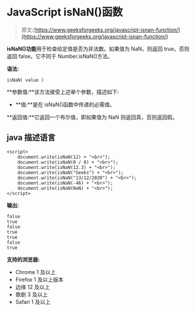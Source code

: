 # JavaScript isNaN()函数

> 原文:[https://www.geeksforgeeks.org/javascript-isnan-function/](https://www.geeksforgeeks.org/javascript-isnan-function/)

**isNaN()功能**用于检查给定值是否为非法数。如果值为 NaN，则返回 true，否则返回 false。它不同于 Number.isNaN()方法。

**语法:**

```
isNaN( value )
```

**参数值:**该方法接受上述单个参数，描述如下:

*   **值:**是在 isNaN()函数中传递的必需值。

**返回值:**它返回一个布尔值，即如果值为 NaN 则返回真，否则返回假。

## java 描述语言

```
<script>
    document.write(isNaN(12) + "<br>");
    document.write(isNaN(0 / 0) + "<br>");
    document.write(isNaN(12.3) + "<br>");
    document.write(isNaN("Geeks") + "<br>");
    document.write(isNaN("13/12/2020") + "<br>");
    document.write(isNaN(-46) + "<br>");
    document.write(isNaN(NaN) + "<br>");
</script>
```

**输出:**

```
false
true
false
true
true
false
true
```

**支持的浏览器:**

*   Chrome 1 及以上
*   Firefox 1 及以上版本
*   边缘 12 及以上
*   歌剧 3 及以上
*   Safari 1 及以上